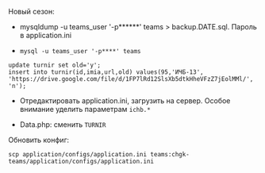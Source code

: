 Новый сезон:

- mysqldump -u teams_user '-p******' teams > backup.DATE.sql. Пароль в application.ini

- `mysql -u teams_user '-p****' teams`
```
update turnir set old='y';
insert into turnir(id,imia,url,old) values(95,'ИЧБ-13', 'https://drive.google.com/file/d/1FP7lRd12SlsXb5dtkHheVFzZ7jEolMMl/', 'n');
```
- Отредактировать application.ini, загрузить на сервер. Особое внимание уделить параметрам `ichb.*`

- Data.php: сменить `TURNIR`

Обновить конфиг:
```
scp application/configs/application.ini teams:chgk-teams/application/configs/application.ini
```